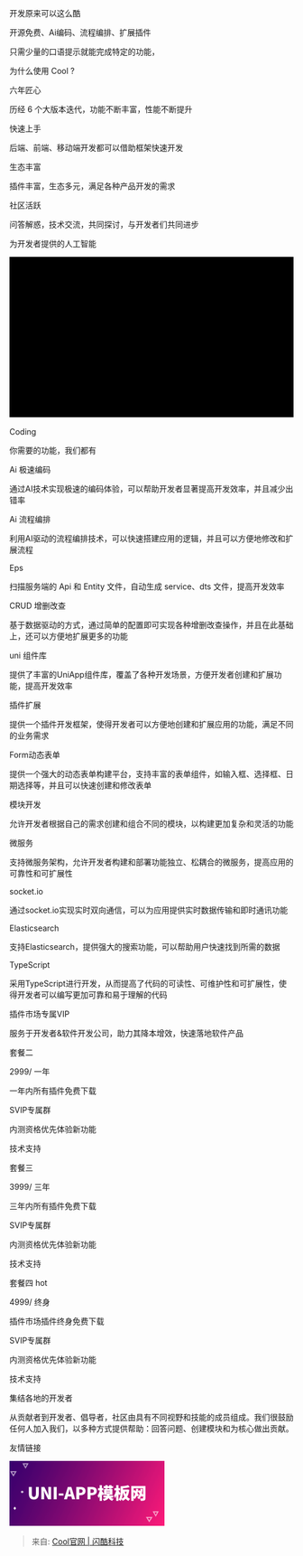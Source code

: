 开发原来可以这么酷

开源免费、Ai编码、流程编排、扩展插件

只需少量的口语提示就能完成特定的功能，

为什么使用 Cool ?

六年匠心

历经 6 个大版本迭代，功能不断丰富，性能不断提升

快速上手

后端、前端、移动端开发都可以借助框架快速开发

生态丰富

插件丰富，生态多元，满足各种产品开发的需求

社区活跃

问答解惑，技术交流，共同探讨，与开发者们共同进步

为开发者提供的人工智能

![](../../images/0ea79afd93b67d802a133919c2ceb627.jpeg)

Coding

你需要的功能，我们都有

Ai 极速编码

通过AI技术实现极速的编码体验，可以帮助开发者显著提高开发效率，并且减少出错率

Ai 流程编排

利用AI驱动的流程编排技术，可以快速搭建应用的逻辑，并且可以方便地修改和扩展流程

Eps

扫描服务端的 Api 和 Entity 文件，自动生成 service、dts 文件，提高开发效率

CRUD 增删改查

基于数据驱动的方式，通过简单的配置即可实现各种增删改查操作，并且在此基础上，还可以方便地扩展更多的功能

uni 组件库

提供了丰富的UniApp组件库，覆盖了各种开发场景，方便开发者创建和扩展功能，提高开发效率

插件扩展

提供一个插件开发框架，使得开发者可以方便地创建和扩展应用的功能，满足不同的业务需求

Form动态表单

提供一个强大的动态表单构建平台，支持丰富的表单组件，如输入框、选择框、日期选择等，并且可以快速创建和修改表单

模块开发

允许开发者根据自己的需求创建和组合不同的模块，以构建更加复杂和灵活的功能

微服务

支持微服务架构，允许开发者构建和部署功能独立、松耦合的微服务，提高应用的可靠性和可扩展性

socket.io

通过socket.io实现实时双向通信，可以为应用提供实时数据传输和即时通讯功能

Elasticsearch

支持Elasticsearch，提供强大的搜索功能，可以帮助用户快速找到所需的数据

TypeScript

采用TypeScript进行开发，从而提高了代码的可读性、可维护性和可扩展性，使得开发者可以编写更加可靠和易于理解的代码

插件市场专属VIP

服务于开发者&软件开发公司，助力其降本增效，快速落地软件产品

套餐二 

2999/ 一年

一年内所有插件免费下载

SVIP专属群

内测资格优先体验新功能

技术支持

套餐三 

3999/ 三年

三年内所有插件免费下载

SVIP专属群

内测资格优先体验新功能

技术支持

套餐四 hot

4999/ 终身

插件市场插件终身免费下载

SVIP专属群

内测资格优先体验新功能

技术支持

集结各地的开发者

从贡献者到开发者、倡导者，社区由具有不同视野和技能的成员组成。我们很鼓励任何人加入我们，以多种方式提供帮助：回答问题、创建模块和为核心做出贡献。 

友情链接

![](../../images/3157e53e495cf990564ebcf714548ca9.png)  


> 来自: [Cool官网 | 闪酷科技](https://cool-js.com/)
>

